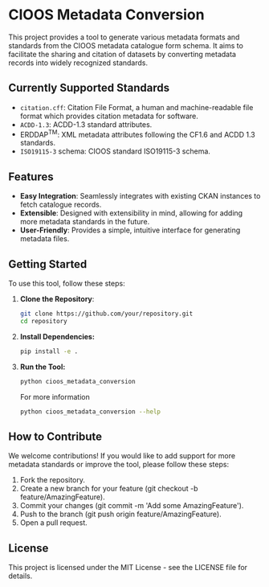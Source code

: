 # CIOOS Metadata Conversion

This project provides a tool to generate various metadata formats and standards
from the CIOOS metadata catalogue form schema. It aims to
facilitate the sharing and citation of datasets by converting metadata records into
widely recognized standards.

## Currently Supported Standards

- `citation.cff`: Citation File Format, a human and machine-readable file format
  which provides citation metadata for software.
- `ACDD-1.3`: ACDD-1.3 standard attributes.
- ERDDAP<sup>TM</sup>: XML metadata attributes following the CF1.6 and ACDD 1.3 standards.
- `ISO19115-3` schema: CIOOS standard ISO19115-3 schema. 

## Features

- **Easy Integration**: Seamlessly integrates with existing CKAN instances to
  fetch catalogue records.
- **Extensible**: Designed with extensibility in mind, allowing for adding more metadata standards in the future.
- **User-Friendly**: Provides a simple, intuitive interface for generating
  metadata files.

## Getting Started

To use this tool, follow these steps:

1. **Clone the Repository**:

   ```bash
   git clone https://github.com/your/repository.git
   cd repository
   ```

2. **Install Dependencies:**

   ```bash
   pip install -e .
   ```

3. **Run the Tool:**

   ```bash
   python cioos_metadata_conversion
   ```

   For more information

   ```bash
   python cioos_metadata_conversion --help
   ```

## How to Contribute

We welcome contributions! If you would like to add support for more metadata standards or improve the tool, please follow these steps:

1. Fork the repository.
2. Create a new branch for your feature (git checkout -b feature/AmazingFeature).
3. Commit your changes (git commit -m 'Add some AmazingFeature').
4. Push to the branch (git push origin feature/AmazingFeature).
5. Open a pull request.

## License

This project is licensed under the MIT License - see the LICENSE file for details.
